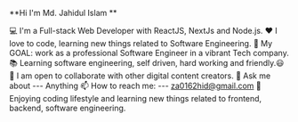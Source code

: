 
**Hi I'm Md. Jahidul Islam **

💻 I'm a Full-stack Web Developer with ReactJS, NextJs and Node.js.
❤️ I love to code, learning new things related to Software Engineering.
🔌 My GOAL: work as a professional Software Engineer in a vibrant Tech company.
📚 Learning software engineering, self driven, hard working and friendly.😃
👯 I am open to collaborate with other digital content creators.
💬 Ask me about --- Anything
📫 How to reach me: --- za0162hid@gmail.com
🌷 Enjoying coding lifestyle and learning new things related to frontend, backend, software engineering.

